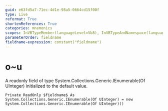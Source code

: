 ```yaml
---
guid: e63fd5a7-71ec-4d1e-98a5-0664cd15f00f
type: Live
reformat: True
shortenReferences: True
categories: mnemonics
scopes: InVBTypeMember(languageLevel=Vb8), InVBTypeAndNamespace(languageLevel=Vb8)
parameterOrder: fieldname
fieldname-expression: constant("fieldname")
---
```


# o~u

A readonly field of type System.Collections.Generic.IEnumerable(Of UInteger) initialized to the default value.

```
Private ReadOnly $fieldname$ As System.Collections.Generic.IEnumerable(Of UInteger) = new System.Collections.Generic.IEnumerable(Of UInteger)()
```

